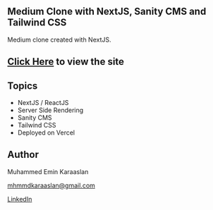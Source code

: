 ## Medium Clone with NextJS, Sanity CMS and Tailwind CSS

Medium clone created with NextJS.

## [Click Here](https://medium-clone-mhmmdkaraaslan.vercel.app/) to view the site

## Topics
- NextJS / ReactJS
- Server Side Rendering
- Sanity CMS
- Tailwind CSS
- Deployed on Vercel

## Author
Muhammed Emin Karaaslan

mhmmdkaraaslan@gmail.com

[LinkedIn](https://www.linkedin.com/in/muhammed-emin-karaaslan-b016a8132/)
